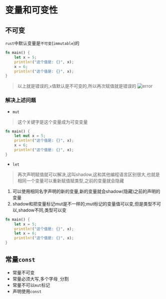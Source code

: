 # 变量和可变性
## 不可变
`rust`中默认变量是`不可变`(`immutable`)的
```rust
fn main() {
    let x = 5;
    println!("这个值是: {}", x);
    x = 6;
    println!("这个值是: {}", x);
}
```
> 以上就是错误的,`x`值默认是不可变的,所以再次赋值就是错误的
![error](https://pic.baixiongz.com/uploads/2021/08/29/ae808b16e322a.png)

### 解决上述问题
- `mut`
> 这个关键字是这个变量成为可变变量
```rust
fn main() {
    let mut x = 5;
    println!("这个值是: {}", x);
    x = 6;
    println!("这个值是: {}", x);
}
```
- `let`
> 再次声明赋值就可以解决,这叫shadow,这和其他编程语言区别很大,也就是相同一个变量可以重新赋值赋类型,之前的变量就会隐藏

1. 可以使用相同名字声明的新的变量,新的变量就会shadow(隐藏)之前的声明的变量
2. shadow和把变量标记mut是不一样的;mut标记的变量值可以变,但是类型不可以,shadow不同,类型可以变
```rust
fn main() {
    let x = 5;
    println!("这个值是: {}", x);
    let x = 6;
    println!("这个值是: {}", x);
}
```
## 常量`const`
- 常量不可变
- 常量必须大写,多个字母`_`分割
- 常量不可以`mut`标记
- 声明使用`const`